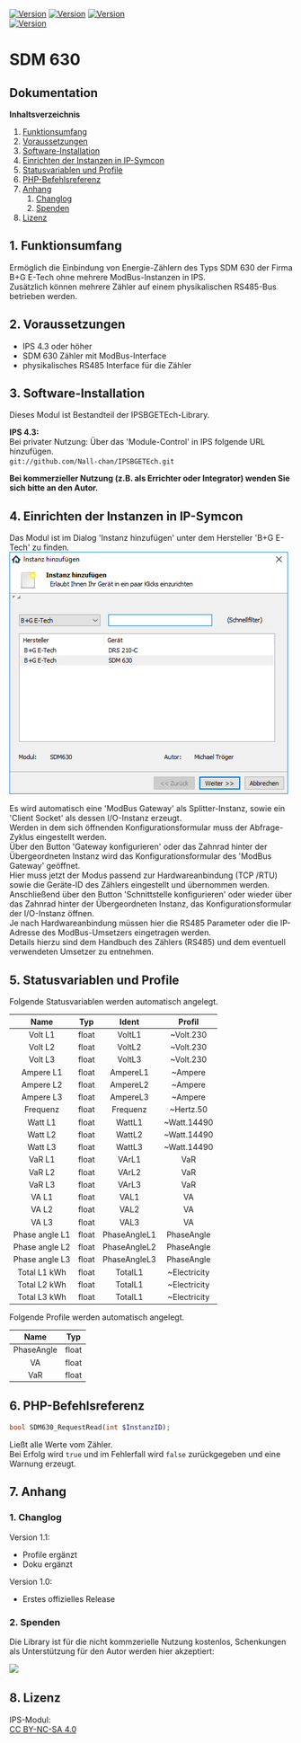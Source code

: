 [![Version](https://img.shields.io/badge/Symcon-PHPModul-red.svg)](https://www.symcon.de/service/dokumentation/entwicklerbereich/sdk-tools/sdk-php/)
[![Version](https://img.shields.io/badge/Modul%20Version-1.01-blue.svg)]()
[![Version](https://img.shields.io/badge/License-CC%20BY--NC--SA%204.0-green.svg)](https://creativecommons.org/licenses/by-nc-sa/4.0/)  
[![Version](https://img.shields.io/badge/Symcon%20Version-4.3%20%3E-green.svg)](https://www.symcon.de/forum/threads/30857-IP-Symcon-4-3-%28Stable%29-Changelog)

# SDM 630

## Dokumentation

**Inhaltsverzeichnis**

1. [Funktionsumfang](#1-funktionsumfang)  
2. [Voraussetzungen](#2-voraussetzungen)  
3. [Software-Installation](#3-software-installation) 
4. [Einrichten der Instanzen in IP-Symcon](#4-einrichten-der-instanzen-in-ip-symcon)
5. [Statusvariablen und Profile](#5-statusvariablen-und-profile)  
6. [PHP-Befehlsreferenz](#6-php-befehlsreferenz)   
7. [Anhang](#7-anhang)  
    1. [Changlog](#1-changlog)
    2. [Spenden](#2-spenden)
8. [Lizenz](#8-lizenz)

## 1. Funktionsumfang

Ermöglich die Einbindung von Energie-Zählern des Typs SDM 630 der Firma B+G E-Tech
ohne mehrere ModBus-Instanzen in IPS.  
Zusätzlich können mehrere Zähler auf einem physikalischen RS485-Bus
betrieben werden.  

## 2. Voraussetzungen

 - IPS 4.3 oder höher  
 - SDM 630 Zähler mit ModBus-Interface 
 - physikalisches RS485 Interface für die Zähler  

## 3. Software-Installation

Dieses Modul ist Bestandteil der IPSBGETEch-Library.

**IPS 4.3:**  
   Bei privater Nutzung: Über das 'Module-Control' in IPS folgende URL hinzufügen.  
    `git://github.com/Nall-chan/IPSBGETEch.git`  

   **Bei kommerzieller Nutzung (z.B. als Errichter oder Integrator) wenden Sie sich bitte an den Autor.**  

## 4. Einrichten der Instanzen in IP-Symcon

Das Modul ist im Dialog 'Instanz hinzufügen' unter dem Hersteller 'B+G E-Tech' zu finden.  
![Instanz hinzufügen](../imgs/add1.png)  

Es wird automatisch eine 'ModBus Gateway' als Splitter-Instanz, sowie ein 'Client Socket' als dessen I/O-Instanz erzeugt.  
Werden in dem sich öffnenden Konfigurationsformular muss der Abfrage-Zyklus eingestellt werden.  
Über den Button 'Gateway konfigurieren' oder das Zahnrad hinter der Übergeordneten Instanz wird das Konfigurationsformular des 'ModBus Gateway' geöffnet.  
Hier muss jetzt der Modus passend zur Hardwareanbindung (TCP /RTU) sowie die Geräte-ID des Zählers eingestellt und übernommen werden.  
Anschließend über den Button 'Schnittstelle konfigurieren' oder wieder über das Zahnrad hinter der Übergeordneten Instanz, das Konfigurationsformular der I/O-Instanz öffnen.  
Je nach Hardwareanbindung müssen hier die RS485 Parameter oder die IP-Adresse des ModBus-Umsetzers eingetragen werden.  
Details hierzu sind dem Handbuch des Zählers (RS485) und dem eventuell verwendeten Umsetzer zu entnehmen.  

## 5. Statusvariablen und Profile

Folgende Statusvariablen werden automatisch angelegt.  
 
| Name           | Typ   | Ident        | Profil          |
| :------------: | :---: | :----------: | :-------------: |
| Volt L1        | float | VoltL1       | ~Volt.230       |
| Volt L2        | float | VoltL2       | ~Volt.230       |
| Volt L3        | float | VoltL3       | ~Volt.230       |
| Ampere L1      | float | AmpereL1     | ~Ampere         |
| Ampere L2      | float | AmpereL2     | ~Ampere         |
| Ampere L3      | float | AmpereL3     | ~Ampere         |
| Frequenz       | float | Frequenz     | ~Hertz.50       |
| Watt L1        | float | WattL1       | ~Watt.14490     |
| Watt L2        | float | WattL2       | ~Watt.14490     |
| Watt L3        | float | WattL3       | ~Watt.14490     |
| VaR L1         | float | VArL1        | VaR             |
| VaR L2         | float | VArL2        | VaR             |
| VaR L3         | float | VArL3        | VaR             |
| VA L1          | float | VAL1         | VA              |
| VA L2          | float | VAL2         | VA              |
| VA L3          | float | VAL3         | VA              |
| Phase angle L1 | float | PhaseAngleL1 | PhaseAngle      | 
| Phase angle L2 | float | PhaseAngleL2 | PhaseAngle      | 
| Phase angle L3 | float | PhaseAngleL3 | PhaseAngle      | 
| Total L1 kWh   | float | TotalL1      | ~Electricity    | 
| Total L2 kWh   | float | TotalL1      | ~Electricity    | 
| Total L3 kWh   | float | TotalL1      | ~Electricity    | 

Folgende Profile werden automatisch angelegt.  

| Name       | Typ   |
| :--------: | :---: |
| PhaseAngle | float |
| VA         | float |
| VaR        | float |

## 6. PHP-Befehlsreferenz

```php
bool SDM630_RequestRead(int $InstanzID);
```
Ließt alle Werte vom Zähler.  
Bei Erfolg wird `true` und im Fehlerfall wird `false` zurückgegeben und eine Warnung erzeugt.  


## 7. Anhang

### 1. Changlog

Version 1.1:  
 - Profile ergänzt  
 - Doku ergänzt  

Version 1.0:  
 - Erstes offizielles Release  

### 2. Spenden  
  
  Die Library ist für die nicht kommzerielle Nutzung kostenlos, Schenkungen als Unterstützung für den Autor werden hier akzeptiert:  

<a href="https://www.paypal.com/cgi-bin/webscr?cmd=_s-xclick&hosted_button_id=G2SLW2MEMQZH2" target="_blank"><img src="https://www.paypalobjects.com/de_DE/DE/i/btn/btn_donate_LG.gif" border="0" /></a>

## 8. Lizenz

  IPS-Modul:  
  [CC BY-NC-SA 4.0](https://creativecommons.org/licenses/by-nc-sa/4.0/)  
 
